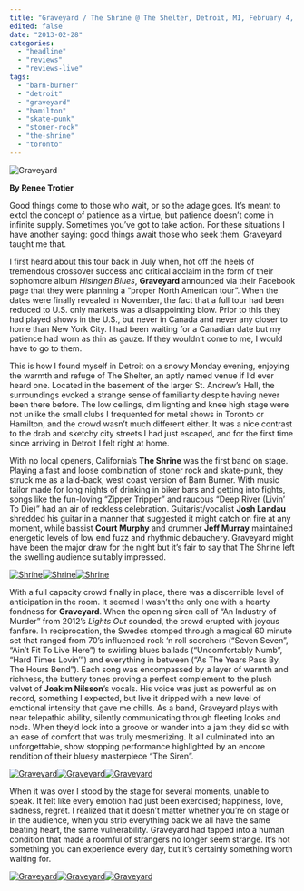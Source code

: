 ```yaml
---
title: "Graveyard / The Shrine @ The Shelter, Detroit, MI, February 4, 2013"
edited: false
date: "2013-02-28"
categories:
  - "headline"
  - "reviews"
  - "reviews-live"
tags:
  - "barn-burner"
  - "detroit"
  - "graveyard"
  - "hamilton"
  - "skate-punk"
  - "stoner-rock"
  - "the-shrine"
  - "toronto"
---
```


![Graveyard](http://www.hellbound.ca/wp-content/uploads/2013/02/Graveyard-02-590x331.jpg)

**By Renee Trotier**

Good things come to those who wait, or so the adage goes. It’s meant to extol the concept of patience as a virtue, but patience doesn’t come in infinite supply. Sometimes you’ve got to take action. For these situations I have another saying: good things await those who seek them. Graveyard taught me that.

I first heard about this tour back in July when, hot off the heels of tremendous crossover success and critical acclaim in the form of their sophomore album _Hisingen Blues_, **Graveyard** announced via their Facebook page that they were planning a “proper North American tour”. When the dates were finally revealed in November, the fact that a full tour had been reduced to U.S. only markets was a disappointing blow. Prior to this they had played shows in the U.S., but never in Canada and never any closer to home than New York City. I had been waiting for a Canadian date but my patience had worn as thin as gauze. If they wouldn’t come to me, I would have to go to them.

This is how I found myself in Detroit on a snowy Monday evening, enjoying the warmth and refuge of The Shelter, an aptly named venue if I’d ever heard one. Located in the basement of the larger St. Andrew’s Hall, the surroundings evoked a strange sense of familiarity despite having never been there before. The low ceilings, dim lighting and knee high stage were not unlike the small clubs I frequented for metal shows in Toronto or Hamilton, and the crowd wasn’t much different either. It was a nice contrast to the drab and sketchy city streets I had just escaped, and for the first time since arriving in Detroit I felt right at home.

With no local openers, California’s **The Shrine** was the first band on stage. Playing a fast and loose combination of stoner rock and skate-punk, they struck me as a laid-back, west coast version of Barn Burner. With music tailor made for long nights of drinking in biker bars and getting into fights, songs like the fun-loving “Zipper Tripper” and raucous “Deep River (Livin’ To Die)” had an air of reckless celebration. Guitarist/vocalist **Josh Landau** shredded his guitar in a manner that suggested it might catch on fire at any moment, while bassist **Court Murphy** and drummer **Jeff Murray** maintained energetic levels of low end fuzz and rhythmic debauchery. Graveyard might have been the major draw for the night but it’s fair to say that The Shrine left the swelling audience suitably impressed.

[![Shrine](http://www.hellbound.ca/wp-content/uploads/2013/02/Shrine-03-182x182.jpg)](http://www.hellbound.ca/wp-content/uploads/2013/02/Shrine-03.jpg)[![Shrine](http://www.hellbound.ca/wp-content/uploads/2013/02/Shrine-02-182x182.jpg)](http://www.hellbound.ca/wp-content/uploads/2013/02/Shrine-02.jpg)[![Shrine](http://www.hellbound.ca/wp-content/uploads/2013/02/Shrine-01-182x182.jpg)](http://www.hellbound.ca/wp-content/uploads/2013/02/Shrine-01.jpg)

With a full capacity crowd finally in place, there was a discernible level of anticipation in the room. It seemed I wasn’t the only one with a hearty fondness for **Graveyard**. When the opening siren call of “An Industry of Murder” from 2012’s _Lights Out_ sounded, the crowd erupted with joyous fanfare. In reciprocation, the Swedes stomped through a magical 60 minute set that ranged from 70’s influenced rock ‘n roll scorchers (“Seven Seven”, “Ain’t Fit To Live Here”) to swirling blues ballads (“Uncomfortably Numb”, “Hard Times Lovin’”) and everything in between (“As The Years Pass By, The Hours Bend”). Each song was encompassed by a layer of warmth and richness, the buttery tones proving a perfect complement to the plush velvet of **Joakim Nilsson**’s vocals. His voice was just as powerful as on record, something I expected, but live it dripped with a new level of emotional intensity that gave me chills. As a band, Graveyard plays with near telepathic ability, silently communicating through fleeting looks and nods. When they’d lock into a groove or wander into a jam they did so with an ease of comfort that was truly mesmerizing. It all culminated into an unforgettable, show stopping performance highlighted by an encore rendition of their bluesy masterpiece “The Siren”.

[![Graveyard](http://www.hellbound.ca/wp-content/uploads/2013/02/Graveyard-04-182x182.jpg)](http://www.hellbound.ca/wp-content/uploads/2013/02/Graveyard-04.jpg)[![Graveyard](http://www.hellbound.ca/wp-content/uploads/2013/02/Graveyard-03-182x182.jpg)](http://www.hellbound.ca/wp-content/uploads/2013/02/Graveyard-03.jpg)[![Graveyard](http://www.hellbound.ca/wp-content/uploads/2013/02/Graveyard-01-182x182.jpg)](http://www.hellbound.ca/wp-content/uploads/2013/02/Graveyard-01.jpg)

When it was over I stood by the stage for several moments, unable to speak. It felt like every emotion had just been exercised; happiness, love, sadness, regret. I realized that it doesn’t matter whether you’re on stage or in the audience, when you strip everything back we all have the same beating heart, the same vulnerability. Graveyard had tapped into a human condition that made a roomful of strangers no longer seem strange. It’s not something you can experience every day, but it’s certainly something worth waiting for.

[![Graveyard](http://www.hellbound.ca/wp-content/uploads/2013/02/Graveyard-05-182x182.jpg)](http://www.hellbound.ca/wp-content/uploads/2013/02/Graveyard-05.jpg)[![Graveyard](http://www.hellbound.ca/wp-content/uploads/2013/02/Graveyard-07-182x182.jpg)](http://www.hellbound.ca/wp-content/uploads/2013/02/Graveyard-07.jpg)[![Graveyard](http://www.hellbound.ca/wp-content/uploads/2013/02/Graveyard-08-182x182.jpg)](http://www.hellbound.ca/wp-content/uploads/2013/02/Graveyard-08.jpg)
